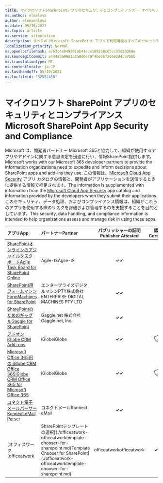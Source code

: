 ```yaml
---
title: マイクロソフトSharePointアプリのセキュリティとコンプライアンス - すべてのアプリ
ms.author: elmalova
author: elenamalova
ms.date: 05/18/2021
ms.topic: article
ms.service: attestation
description: すべての Microsoft SharePoint アプリで利用可能なすべてのセキュリティ情報とコンプライアンス情報。
localization_priority: Normal
ms.openlocfilehash: a763c4e949202ab41ece1092b8c65ccd5d29368e
ms.sourcegitcommit: a44420a99a1a3a9d0e49f4be66f266e2d4ca7bbb
ms.translationtype: MT
ms.contentlocale: ja-JP
ms.lasthandoff: 05/19/2021
ms.locfileid: "52552458"
---
```

# <a name="microsoft-sharepoint-app-security-and-compliance"></a><span data-ttu-id="360e6-103">マイクロソフト SharePoint アプリのセキュリティとコンプライアンス</span><span class="sxs-lookup"><span data-stu-id="360e6-103">Microsoft SharePoint App Security and Compliance</span></span>

<span data-ttu-id="360e6-104">Microsoft は、開発者パートナー Microsoft 365と協力して、組織が使用するアプリやアドインに関する意思決定を迅速に行い、情報SharePoint提供します。</span><span class="sxs-lookup"><span data-stu-id="360e6-104">Microsoft works with our Microsoft 365 developer partners to provide the information organizations need to expedite and inform decisions about SharePoint apps and add-ins they use.</span></span> <span data-ttu-id="360e6-105">この情報は、[Microsoft Cloud App Security](https://www.microsoft.com/en-us/enterprise-mobility-security/cloud-app-security) アプリ カタログの情報と、開発者がアプリケーションを送信するときに提供する情報で補足されます。</span><span class="sxs-lookup"><span data-stu-id="360e6-105">The information is supplemented with information from the [Microsoft Cloud App Security](https://www.microsoft.com/en-us/enterprise-mobility-security/cloud-app-security) app catalog and information provided by the developers when they submit their applications.</span></span> <span data-ttu-id="360e6-106">このセキュリティ、データ処理、およびコンプライアンス情報は、組織がこれらのアプリを使用する際のリスクを評価および管理するのを支援することを目的としています。</span><span class="sxs-lookup"><span data-stu-id="360e6-106">This security, data handling, and compliance information is intended to help organizations assess and manage risk in using these apps.</span></span>

| <span data-ttu-id="360e6-107">**アプリ**</span><span class="sxs-lookup"><span data-stu-id="360e6-107">**App**</span></span> | <span data-ttu-id="360e6-108">**パートナー**</span><span class="sxs-lookup"><span data-stu-id="360e6-108">**Partner**</span></span> | <span data-ttu-id="360e6-109">**パブリッシャーの証明**</span><span class="sxs-lookup"><span data-stu-id="360e6-109">**Publisher Attested**</span></span> | <span data-ttu-id="360e6-110">**認定**</span><span class="sxs-lookup"><span data-stu-id="360e6-110">**Certified**</span></span> |
|:--------|:------------|:----------------------:|:-------------:|
| [<span data-ttu-id="360e6-111">SharePointオンラインのアジャイルタスクボード</span><span class="sxs-lookup"><span data-stu-id="360e6-111">Agile Task Board for SharePoint Online</span></span>](./agile-is-task-board-for-sharepoint-online.md) | <span data-ttu-id="360e6-112">Agile-IS</span><span class="sxs-lookup"><span data-stu-id="360e6-112">Agile-IS</span></span> | <span data-ttu-id="360e6-113">**✓**</span><span class="sxs-lookup"><span data-stu-id="360e6-113">**✓**</span></span> |  |
| [<span data-ttu-id="360e6-114">SharePoint用フォームマシン</span><span class="sxs-lookup"><span data-stu-id="360e6-114">FormMachines for SharePoint</span></span>](./enterprise-digital-machines-pty-ltd-formmachines-for-sharepoint.md) | <span data-ttu-id="360e6-115">エンタープライズデジタルマシンPTY株式会社</span><span class="sxs-lookup"><span data-stu-id="360e6-115">ENTERPRISE DIGITAL MACHINES PTY LTD</span></span> | <span data-ttu-id="360e6-116">**✓**</span><span class="sxs-lookup"><span data-stu-id="360e6-116">**✓**</span></span> |  |
| [<span data-ttu-id="360e6-117">SharePointのためのギャグル</span><span class="sxs-lookup"><span data-stu-id="360e6-117">Gaggle for SharePoint</span></span>](./gagglenet-inc-gaggle-for-sharepoint.md) | <span data-ttu-id="360e6-118">Gaggle.net 株式会社</span><span class="sxs-lookup"><span data-stu-id="360e6-118">Gaggle.net, Inc.</span></span> | <span data-ttu-id="360e6-119">**✓**</span><span class="sxs-lookup"><span data-stu-id="360e6-119">**✓**</span></span> |  |
| [<span data-ttu-id="360e6-120">アドオン</span><span class="sxs-lookup"><span data-stu-id="360e6-120">iGlobe CRM Add-ons</span></span>](./iglobe-crm-add-ons.md) | <span data-ttu-id="360e6-121">iGlobe</span><span class="sxs-lookup"><span data-stu-id="360e6-121">iGlobe</span></span> | <span data-ttu-id="360e6-122">**✓**</span><span class="sxs-lookup"><span data-stu-id="360e6-122">**✓**</span></span> | <img alt="Certified application badge" src="../media/certified-badge.png" height="25" width="25" /> |
| [<span data-ttu-id="360e6-123">Microsoft Office 365用の iGlobe CRM Office 365</span><span class="sxs-lookup"><span data-stu-id="360e6-123">iGlobe CRM Office 365 for Microsoft Office 365</span></span>](./iglobe-crm-office-365-for-microsoft.md) | <span data-ttu-id="360e6-124">iGlobe</span><span class="sxs-lookup"><span data-stu-id="360e6-124">iGlobe</span></span> | <span data-ttu-id="360e6-125">**✓**</span><span class="sxs-lookup"><span data-stu-id="360e6-125">**✓**</span></span> | <img alt="Certified application badge" src="../media/certified-badge.png" height="25" width="25" /> |
| [<span data-ttu-id="360e6-126">コネクト電子メールパーサー</span><span class="sxs-lookup"><span data-stu-id="360e6-126">Konnect eMail Parser</span></span>](./konnect-email-parser.md) | <span data-ttu-id="360e6-127">コネクトメール</span><span class="sxs-lookup"><span data-stu-id="360e6-127">Konnect eMail</span></span> | <span data-ttu-id="360e6-128">**✓**</span><span class="sxs-lookup"><span data-stu-id="360e6-128">**✓**</span></span> |  |
| <span data-ttu-id="360e6-129">[オフィスワーク</span><span class="sxs-lookup"><span data-stu-id="360e6-129">[officeatwork</span></span> | <span data-ttu-id="360e6-130">SharePointテンプレートの選択](./officeatwork-officeatworktemplate-chooser-for-sharepoint.md)</span><span class="sxs-lookup"><span data-stu-id="360e6-130">Template Chooser for SharePoint](./officeatwork-officeatworktemplate-chooser-for-sharepoint.md)</span></span> | <span data-ttu-id="360e6-131">officeatwork</span><span class="sxs-lookup"><span data-stu-id="360e6-131">officeatwork</span></span> | <span data-ttu-id="360e6-132">**✓**</span><span class="sxs-lookup"><span data-stu-id="360e6-132">**✓**</span></span> | <img alt="Certified application badge" src="../media/certified-badge.png" height="25" width="25" /> |
